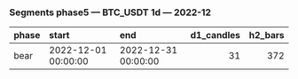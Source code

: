 ### Segments phase5 — BTC_USDT 1d — 2022-12

| phase   | start               | end                 |   d1_candles |   h2_bars |
|:--------|:--------------------|:--------------------|-------------:|----------:|
| bear    | 2022-12-01 00:00:00 | 2022-12-31 00:00:00 |           31 |       372 |
